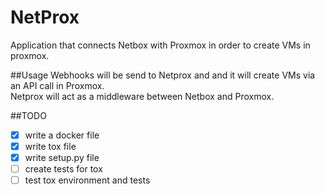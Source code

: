 # NetProx
Application that connects Netbox with Proxmox in order to create VMs in proxmox.

##Usage
Webhooks will be send to Netprox and and it will create VMs via an API call in Proxmox.  
Netprox will act as a middleware between Netbox and Proxmox.

##TODO
- [X] write a docker file 
- [X] write tox file
- [X] write setup.py file
- [ ] create tests for tox
- [ ] test tox environment and tests